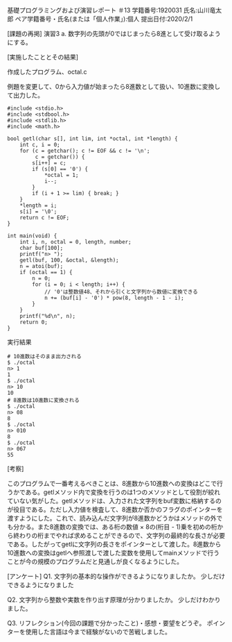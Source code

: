 基礎プログラミングおよび演習レポート ＃13
学籍番号:1920031
氏名:山川竜太郎
ペア学籍番号・氏名(または「個人作業」):個人
提出日付:2020/2/1

[課題の再掲]
演習3
a. 数字列の先頭が0ではじまったら8進として受け取るようにする。

[実施したこととその結果]

作成したプログラム、octal.c

例題を変更して、0から入力値が始まったら8進数として扱い、10進数に変換して出力した。

```
#include <stdio.h>
#include <stdbool.h>
#include <stdlib.h>
#include <math.h>

bool getl(char s[], int lim, int *octal, int *length) {
    int c, i = 0;
    for (c = getchar(); c != EOF && c != '\n';
         c = getchar()) {
        s[i++] = c;
        if (s[0] == '0') {
            *octal = 1;
            i--;
        }
        if (i + 1 >= lim) { break; }
    }
    *length = i;
    s[i] = '\0';
    return c != EOF;
}

int main(void) {
    int i, n, octal = 0, length, number;
    char buf[100];
    printf("n> ");
    getl(buf, 100, &octal, &length);
    n = atoi(buf);
    if (octal == 1) {
        n = 0;
        for (i = 0; i < length; i++) {
            // '0'は整数値48、それから引くと文字列から数値に変換できる
            n += (buf[i] - '0') * pow(8, length - 1 - i);
        }
    }
    printf("%d\n", n);
    return 0;
}
```

実行結果

```
# 10進数はそのまま出力される
$ ./octal
n> 1
1
$ ./octal
n> 10
10
# 8進数は10進数に変換される
$ ./octal
n> 08
8
$ ./octal
n> 010
8
$ ./octal
n> 067
55
```

[考察]

このプログラムで一番考えるべきことは、8進数から10進数への変換はどこで行うかである。getlメソッド内で変換を行うのは1つのメソッドとして役割が絞れていない気がした。getlメソッドは、入力された文字列をbuf変数に格納するのが役目である。ただし入力値を検査して、8進数か否かのフラグのポインターを渡すようにした。これで、読み込んだ文字列が8進数かどうかはメソッドの外でも分かる。また8進数の変換では、ある桁の数値 × 8の(桁目 - 1)乗を初めの桁から終わりの桁までやれば求めることができるので、文字列の最終的な長さが必要である。したがってgetlに文字列の長さをポインターとして渡した。8進数から10進数への変換はgetlへ参照渡しで渡した変数を使用してmainメソッドで行うことが今の規模のプログラムだと見通しが良くなるようにした。

[アンケート]
Q1. 文字列の基本的な操作ができるようになりましたか。
少しだけできるようになりました

Q2. 文字列から整数や実数を作り出す原理が分かりましたか。
少しだけわかりました。

Q3. リフレクション(今回の課題で分かったこと)・感想・要望をどうぞ。
ポインターを使用した言語は今まで経験がないので苦戦しました。
